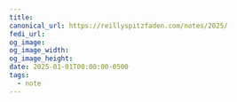 ```yaml
---
title: 
canonical_url: https://reillyspitzfaden.com/notes/2025/
fedi_url:
og_image: 
og_image_width: 
og_image_height: 
date: 2025-01-01T00:00:00-0500
tags:
  - note
---
```


<link rel="stylesheet" type="text/css" href="/styles/notes-photos.css">
